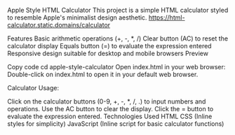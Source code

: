 Apple Style HTML Calculator
This project is a simple HTML calculator styled to resemble Apple's minimalist design aesthetic.
https://html-calculator.static.domains/calculator

Features
Basic arithmetic operations (+, -, *, /)
Clear button (AC) to reset the calculator display
Equals button (=) to evaluate the expression entered
Responsive design suitable for desktop and mobile browsers
Preview

Copy code
cd apple-style-calculator
Open index.html in your web browser:
Double-click on index.html to open it in your default web browser.

Calculator Usage:

Click on the calculator buttons (0-9, +, -, *, /, .) to input numbers and operations.
Use the AC button to clear the display.
Click the = button to evaluate the expression entered.
Technologies Used
HTML
CSS (Inline styles for simplicity)
JavaScript (Inline script for basic calculator functions)
